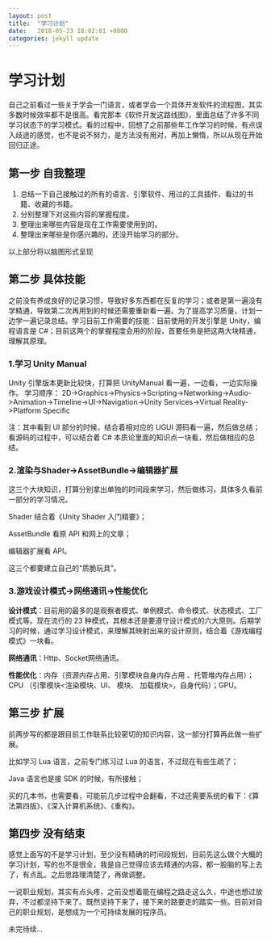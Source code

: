 ```yaml
---
layout: post
title:  "学习计划"
date:   2018-05-23 18:02:01 +0800
categories: jekyll update
---
```



# 学习计划

自己之前看过一些关于学会一门语言，或者学会一个具体开发软件的流程图，其实多数时候效率都不是很高。看完那本《软件开发这路线图》，里面总结了许多不同学习状态下的学习模式。看的过程中，回想了之前那些年工作学习的时候，有点误入歧途的感觉，也不是说不努力，是方法没有用对，再加上懒惰，所以从现在开始回归正途。

## 第一步 自我整理

1. 总结一下自己接触过的所有的语言、引擎软件、用过的工具插件、看过的书籍、收藏的书籍。
2. 分别整理下对这些内容的掌握程度。
3. 整理出来哪些内容是现在工作需要使用到的。
4. 整理出来哪些是你感兴趣的，还没开始学习的部分。

以上部分将以脑图形式呈现

## 第二步 具体技能

之前没有养成良好的记录习惯，导致好多东西都在反复的学习；或者是第一遍没有学精通，导致第二次再用到的时候还需要重新看一遍。为了提高学习质量，计划一边学一遍记录总结。学习目前工作需要的技能：目前使用的开发引擎是 Unity，编程语言是 C#；目前这两个的掌握程度会用的阶段，首要任务是把这两大块精通，理解其原理。

### 1.学习 Unity Manual

Unity 引擎版本更新比较快，打算把 UnityManual 看一遍，一边看，一边实际操作。
学习顺序：
2D->Graphics->Physics->Scripting->Networking->Audio->Animation->Timeline->UI->Navigation->Unity Services->Virtual Reality->Platform Specific

注：其中看到 UI 部分的时候，结合着相对应的 UGUI 源码看一遍，然后做总结；看源码的过程中，可以结合着 C# 本质论里面的知识点一块看，然后做相应的总结。

### 2.渲染与Shader->AssetBundle->编辑器扩展

 这三个大块知识，打算分别拿出单独的时间段来学习，然后做练习，具体多久看前一部分的学习情况。

Shader 结合着《Unity Shader 入门精要》；

AssetBundle 看原 API 和网上的文章；

编辑器扩展看 API。

这三个都要建立自己的“质脆玩具”。

### 3.游戏设计模式->网络通讯->性能优化

**设计模式**：目前用的最多的是观察者模式、单例模式、命令模式、状态模式、工厂模式等。现在流行的 23 种模式，其根本还是要遵守设计模式的六大原则。后期学习的时候，通过学习设计模式，来理解其映射出来的设计原则，结合着《游戏编程模式》一块看。

**网络通讯**：Http、Socket网络通讯。

**性能优化**：内存（资源内存占用、引擎模块自身内存占用 、托管堆内存占用）；CPU （引擎模块<渲染模块、UI、 模块、 加载模块>，自身代码）；GPU。

## 第三步 扩展

前两步写的都是跟目前工作联系比较密切的知识内容，这一部分打算再此做一些扩展。

比如学习 Lua 语言，之前专门练习过 Lua 的语言，不过现在有些生疏了；

Java 语言也是接 SDK 的时候，有所接触；

买的几本书，也需要看，可能前几步过程中会翻看，不过还需要系统的看下：《算法第四版》、《深入计算机系统》、《重构》。

## 第四步 没有结束

感觉上面写的不是学习计划，至少没有精确的时间段规划，目前先这么做个大概的学习计划，写的也不是很全，我是自己觉得应该去精通的内容，都一股脑的写上去了，有点乱。之后思路理清楚了，再做调整。

一说职业规划，其实有点头疼，之前没想着能在编程之路走这么久，中途也想过放弃，不过都坚持下来了。既然坚持下来了，接下来的路要走的踏实一些。目前对自己的职业规划，是想成为一个可持续发展的程序员。

未完待续...